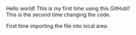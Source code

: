 Hello world! This is my first time using this GitHub!!
<br>
This is the second time changing the code.

First time importing the file into local area.